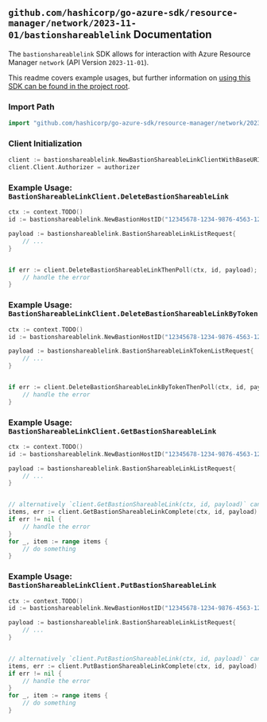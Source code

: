 
## `github.com/hashicorp/go-azure-sdk/resource-manager/network/2023-11-01/bastionshareablelink` Documentation

The `bastionshareablelink` SDK allows for interaction with Azure Resource Manager `network` (API Version `2023-11-01`).

This readme covers example usages, but further information on [using this SDK can be found in the project root](https://github.com/hashicorp/go-azure-sdk/tree/main/docs).

### Import Path

```go
import "github.com/hashicorp/go-azure-sdk/resource-manager/network/2023-11-01/bastionshareablelink"
```


### Client Initialization

```go
client := bastionshareablelink.NewBastionShareableLinkClientWithBaseURI("https://management.azure.com")
client.Client.Authorizer = authorizer
```


### Example Usage: `BastionShareableLinkClient.DeleteBastionShareableLink`

```go
ctx := context.TODO()
id := bastionshareablelink.NewBastionHostID("12345678-1234-9876-4563-123456789012", "example-resource-group", "bastionHostValue")

payload := bastionshareablelink.BastionShareableLinkListRequest{
	// ...
}


if err := client.DeleteBastionShareableLinkThenPoll(ctx, id, payload); err != nil {
	// handle the error
}
```


### Example Usage: `BastionShareableLinkClient.DeleteBastionShareableLinkByToken`

```go
ctx := context.TODO()
id := bastionshareablelink.NewBastionHostID("12345678-1234-9876-4563-123456789012", "example-resource-group", "bastionHostValue")

payload := bastionshareablelink.BastionShareableLinkTokenListRequest{
	// ...
}


if err := client.DeleteBastionShareableLinkByTokenThenPoll(ctx, id, payload); err != nil {
	// handle the error
}
```


### Example Usage: `BastionShareableLinkClient.GetBastionShareableLink`

```go
ctx := context.TODO()
id := bastionshareablelink.NewBastionHostID("12345678-1234-9876-4563-123456789012", "example-resource-group", "bastionHostValue")

payload := bastionshareablelink.BastionShareableLinkListRequest{
	// ...
}


// alternatively `client.GetBastionShareableLink(ctx, id, payload)` can be used to do batched pagination
items, err := client.GetBastionShareableLinkComplete(ctx, id, payload)
if err != nil {
	// handle the error
}
for _, item := range items {
	// do something
}
```


### Example Usage: `BastionShareableLinkClient.PutBastionShareableLink`

```go
ctx := context.TODO()
id := bastionshareablelink.NewBastionHostID("12345678-1234-9876-4563-123456789012", "example-resource-group", "bastionHostValue")

payload := bastionshareablelink.BastionShareableLinkListRequest{
	// ...
}


// alternatively `client.PutBastionShareableLink(ctx, id, payload)` can be used to do batched pagination
items, err := client.PutBastionShareableLinkComplete(ctx, id, payload)
if err != nil {
	// handle the error
}
for _, item := range items {
	// do something
}
```
